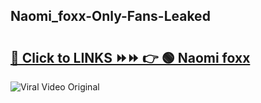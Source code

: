 
 ## Naomi_foxx-Only-Fans-Leaked

# <h2><a href="https://clipsfans.com/Naomi_foxx&ref=git">🔗 Click to LINKS ⏩⏩ 👉 🟢 Naomi foxx </a></h2>

<a href="https://clipsfans.com/Naomi_foxx&ref=git" rel="nofollow" data-target="animated-image.originalLink"><img src="https://i.ibb.co.com/xMMVF88/686577567.gif" alt="Viral Video Original" style="max-width: 100%; display: inline-block;" data-target="animated-image.originalImage"></a>

